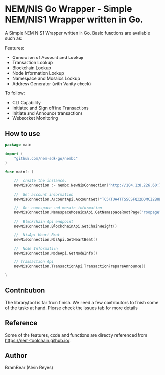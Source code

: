 # NEM/NIS Go Wrapper - Simple NEM/NIS1 Wrapper written in Go.

A Simple NEM NIS1 Wrapper written in Go. Basic functions are available such as:

Features:

+ Generation of Account and Lookup
+ Transaction Lookup
+ Blockchain Lookup
+ Node Information Lookup
+ Namespace and Mosaics Lookup
+ Address Generator (with Vanity check)

To follow:

+ CLI Capability
+ Initiated and Sign offline Transactions
+ Initiate and Announce transactions
+ Websocket Monitoring

## How to use

```go
package main

import (
	"github.com/nem-sdk-go/nembc"
)

func main() {

    //	create the instance.
    newNisConnection := nembc.NewNisConnection("http://104.128.226.60:7890/",nembc.Testnet)
	
    //	Get account information
    newNisConnection.AccountApi.AccountGet("TC5KTUA4TTSSCSFQX2DOMCI2BUEHO2CSE4ZCITPM")

    //	Get namespace and mosaic information
    newNisConnection.NamespaceMosaicsApi.GetNamespaceRootPage("roopage")
    
    //  Blockchain Api endpoint
    newNisConnection.BlockchainApi.GetChainHeight()

    //  NisApi Heart Beat
    newNisConnection.NisApi.GetHeartBeat()

    //  Node Information
    newNisConnection.NodeApi.GetNodeInfo()

    // Transaction Api
    newNisConnection.TransactionApi.TransactionPrepareAnnounce()

}
```

## Contribution
The library/tool is far from finish. We need a few contributors to finish some of the tasks at hand. Please check the Issues tab for more details.

## Reference
Some of the features, code and functions are directly referenced from https://nem-toolchain.github.io/. 

## Author
BramBear (Alvin Reyes)
